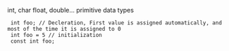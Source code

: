 int, char float, double... primitive data types

```
 int foo; // Decleration, First value is assigned automatically, and most of the time it is assigned to 0
 int foo = 5 // initialization
 const int foo;
```
